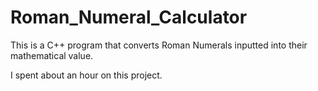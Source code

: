 # Roman_Numeral_Calculator
This is a C++ program that converts Roman Numerals inputted into their mathematical value.

I spent about an hour on this project.
